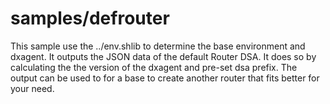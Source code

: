 # samples/defrouter
This sample use the ../env.shlib to determine the
base environment and dxagent.
It outputs the JSON data of the default Router DSA.
It does so by calculating the the version of the dxagent
and pre-set dsa prefix.
The output can be used to for a base to create another router
that fits better for your need.
